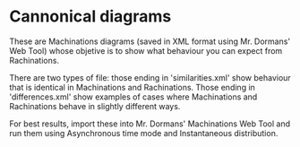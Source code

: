 Cannonical diagrams
===================

These are Machinations diagrams (saved in XML format using Mr. Dormans' Web Tool) whose objetive is to show what behaviour you can expect from Rachinations.

There are two types of file: those ending in 'similarities.xml' show behaviour that is identical in Machinations and Rachinations. Those ending in 'differences.xml' show examples of cases where Machinations and Rachinations behave in slightly different ways.

For best results, import these into Mr. Dormans' Machinations Web Tool and run them using Asynchronous time mode and Instantaneous distribution.
